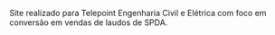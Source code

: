 Site realizado para Telepoint Engenharia Civil e Elétrica com foco em conversão em vendas de laudos de SPDA.
